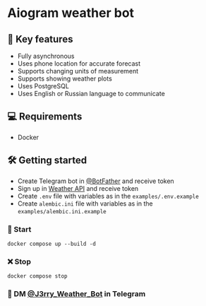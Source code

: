 # Aiogram weather bot

## :book: Key features

- Fully asynchronous
- Uses phone location for accurate forecast
- Supports changing units of measurement
- Supports showing weather plots
- Uses PostgreSQL
- Uses English or Russian language to communicate

## :computer: Requirements

- Docker

## :hammer_and_wrench: Getting started

- Create Telegram bot in [@BotFather](https://t.me/BotFather) and receive token
- Sign up in [Weather API](https://www.weatherapi.com/) and receive token
- Create `.env` file with variables as in the `examples/.env.example`
- Create `alembic.ini` file with variables as in the `examples/alembic.ini.example`

### :rocket: Start

```shell
docker compose up --build -d
```

### :x: Stop

```shell
docker compose stop
```

### :email: DM [@J3rry_Weather_Bot](https://t.me/J3rry_Weather_Bot) in Telegram
